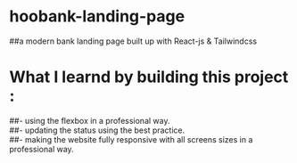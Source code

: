# hoobank-landing-page
 ##a modern bank landing page built up with React-js &amp; Tailwindcss
 
 # What I learnd by building this project : 
 ##- using the flexbox in a professional way. 
 <br>
 ##- updating the status using the best practice.
 <br>
 ##- making the website fully responsive with all screens sizes in a professional way.

